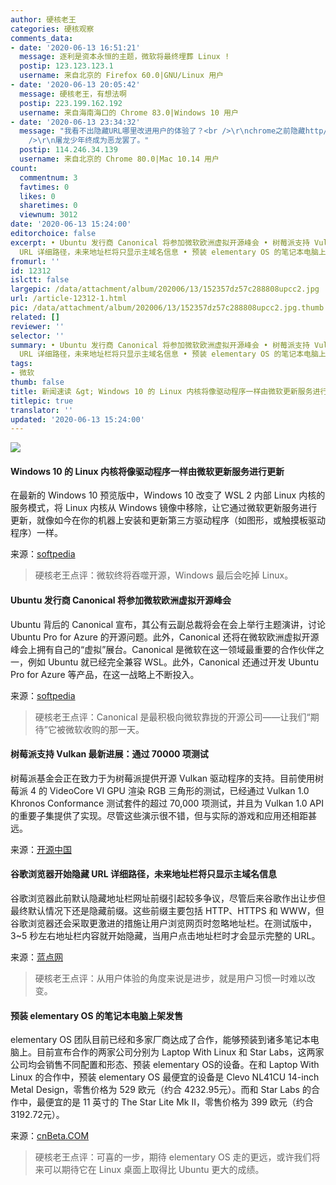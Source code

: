 ```yaml
---
author: 硬核老王
categories: 硬核观察
comments_data:
- date: '2020-06-13 16:51:21'
  message: 逐利是资本永恒的主题，微软将最终埋葬 Linux !
  postip: 123.123.123.1
  username: 来自北京的 Firefox 60.0|GNU/Linux 用户
- date: '2020-06-13 20:05:42'
  message: 硬核老王，有想法啊
  postip: 223.199.162.192
  username: 来自海南海口的 Chrome 83.0|Windows 10 用户
- date: '2020-06-13 23:34:32'
  message: "我看不出隐藏URL哪里改进用户的体验了？<br />\r\nchrome之前隐藏http/https，后来又隐藏www，现在又隐藏url，下一步隐藏什么？<br
    />\r\n屠龙少年终成为恶龙罢了。"
  postip: 114.246.34.139
  username: 来自北京的 Chrome 80.0|Mac 10.14 用户
count:
  commentnum: 3
  favtimes: 0
  likes: 0
  sharetimes: 0
  viewnum: 3012
date: '2020-06-13 15:24:00'
editorchoice: false
excerpt: • Ubuntu 发行商 Canonical 将参加微软欧洲虚拟开源峰会 • 树莓派支持 Vulkan 最新进展：通过 70000 项测试 • 谷歌浏览器开始隐藏
  URL 详细路径，未来地址栏将只显示主域名信息 • 预装 elementary OS 的笔记本电脑上架发售
fromurl: ''
id: 12312
islctt: false
largepic: /data/attachment/album/202006/13/152357dz57c288808upcc2.jpg
url: /article-12312-1.html
pic: /data/attachment/album/202006/13/152357dz57c288808upcc2.jpg.thumb.jpg
related: []
reviewer: ''
selector: ''
summary: • Ubuntu 发行商 Canonical 将参加微软欧洲虚拟开源峰会 • 树莓派支持 Vulkan 最新进展：通过 70000 项测试 • 谷歌浏览器开始隐藏
  URL 详细路径，未来地址栏将只显示主域名信息 • 预装 elementary OS 的笔记本电脑上架发售
tags:
- 微软
thumb: false
title: 新闻速读 &gt; Windows 10 的 Linux 内核将像驱动程序一样由微软更新服务进行更新
titlepic: true
translator: ''
updated: '2020-06-13 15:24:00'
---
```


![](/data/attachment/album/202006/13/152357dz57c288808upcc2.jpg)


#### Windows 10 的 Linux 内核将像驱动程序一样由微软更新服务进行更新


在最新的 Windows 10 预览版中，Windows 10 改变了 WSL 2 内部 Linux 内核的服务模式，将 Linux 内核从 Windows 镜像中移除，让它通过微软更新服务进行更新，就像如今在你的机器上安装和更新第三方驱动程序（如图形，或触摸板驱动程序）一样。


来源：[softpedia](https://news.softpedia.com/news/microsoft-announces-linux-changes-in-the-latest-windows-10-preview-build-530227.shtml)



> 
> 硬核老王点评：微软终将吞噬开源，Windows 最后会吃掉 Linux。
> 
> 
> 


#### Ubuntu 发行商 Canonical 将参加微软欧洲虚拟开源峰会


Ubuntu 背后的 Canonical 宣布，其公有云副总裁将会在会上举行主题演讲，讨论 Ubuntu Pro for Azure 的开源问题。此外，Canonical 还将在微软欧洲虚拟开源峰会上拥有自己的“虚拟”展台。Canonical 是微软在这一领域最重要的合作伙伴之一，例如 Ubuntu 就已经完全兼容 WSL。此外，Canonical 还通过开发 Ubuntu Pro for Azure 等产品，在这一战略上不断投入。


来源：[softpedia](https://news.softpedia.com/news/canonical-will-attend-the-microsoft-european-virtual-open-source-summit-530216.shtml)



> 
> 硬核老王点评：Canonical 是最积极向微软靠拢的开源公司——让我们“期待”它被微软收购的那一天。
> 
> 
> 


#### 树莓派支持 Vulkan 最新进展：通过 70000 项测试


树莓派基金会正在致力于为树莓派提供开源 Vulkan 驱动程序的支持。目前使用树莓派 4 的 VideoCore VI GPU 渲染 RGB 三角形的测试，已经通过 Vulkan 1.0 Khronos Conformance 测试套件的超过 70,000 项测试，并且为 Vulkan 1.0 API 的重要子集提供了实现。尽管这些演示很不错，但与实际的游戏和应用还相距甚远。


来源：[开源中国](https://www.oschina.net/news/116401/vulkan-update-now-with-added-source-code)


#### 谷歌浏览器开始隐藏 URL 详细路径，未来地址栏将只显示主域名信息


谷歌浏览器此前默认隐藏地址栏网址前缀引起较多争议，尽管后来谷歌作出让步但最终默认情况下还是隐藏前缀。这些前缀主要包括 HTTP、HTTPS 和 WWW，但谷歌浏览器还会采取更激进的措施让用户浏览网页时忽略地址栏。在测试版中，3~5 秒左右地址栏内容就开始隐藏，当用户点击地址栏时才会显示完整的 URL。


来源：[蓝点网](https://www.cnbeta.com/articles/tech/990483.htm)



> 
> 硬核老王点评：从用户体验的角度来说是进步，就是用户习惯一时难以改变。
> 
> 
> 


#### 预装 elementary OS 的笔记本电脑上架发售


elementary OS 团队目前已经和多家厂商达成了合作，能够预装到诸多笔记本电脑上。目前宣布合作的两家公司分别为 Laptop With Linux 和 Star Labs，这两家公司均会销售不同配置和形态、预装 elementary OS的设备。在和 Laptop With Linux 的合作中，预装 elementary OS 最便宜的设备是 Clevo NL41CU 14-inch Metal Design，零售价格为 529 欧元（约合 4232.95元）。而和 Star Labs 的合作中，最便宜的是 11 英寸的 The Star Lite Mk II，零售价格为 399 欧元（约合 3192.72元）。


来源：[cnBeta.COM](https://www.cnbeta.com/articles/tech/990243.htm)



> 
> 硬核老王点评：可喜的一步，期待 elementary OS 走的更远，或许我们将来可以期待它在 Linux 桌面上取得比 Ubuntu 更大的成绩。
> 
> 
>
